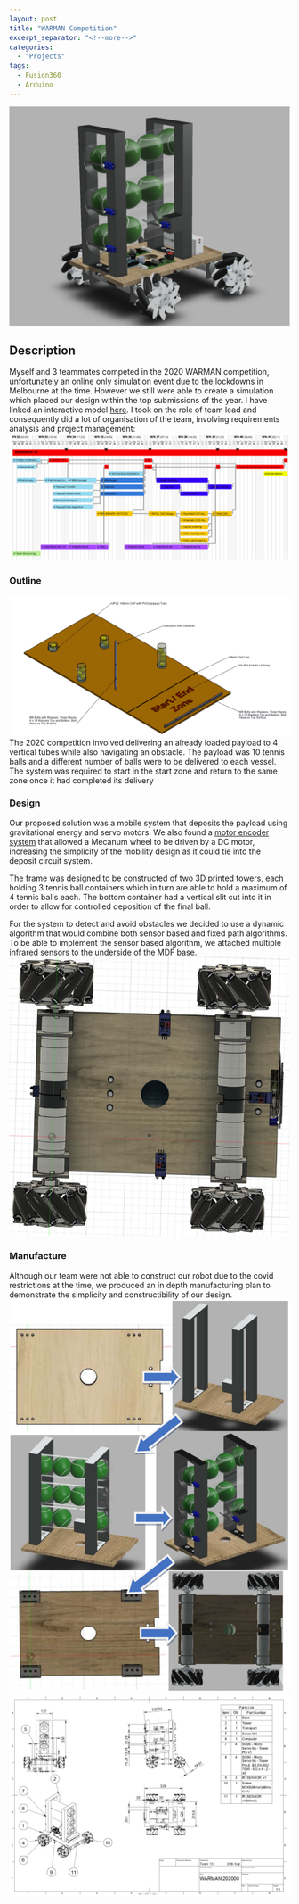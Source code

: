 ```yaml
---
layout: post
title: "WARMAN Competition"
excerpt_separator: "<!--more-->"
categories: 
  - "Projects"
tags:
  - Fusion360
  - Arduino
---
```


![Elevation](/assets/Personal/WARMAN/WARMAN-2.png)
<!--more-->
## Description
Myself and 3 teammates competed in the 2020 WARMAN competition, unfortunately an online only simulation event due to the lockdowns in Melbourne at the time. However we still were able to create a simulation which placed our design within the top submissions of the year. I have linked an interactive model [here]( https://a360.co/36fvWdw).
I took on the role of team lead and consequently did a lot of organisation of the team, involving requirements analysis and project management:
![Elevation](/assets/Personal/WARMAN/WARMAN-4.png)

### Outline
![Elevation](/assets/Personal/WARMAN/WARMAN-1.png)
The 2020 competition involved delivering an already loaded payload to 4 vertical tubes while also navigating an obstacle. The payload was 10 tennis balls and a different number of balls were to be delivered to each vessel. The system was required to start in the start zone and return to the same zone once it had completed its delivery

### Design
Our proposed solution was a mobile system that deposits the payload using gravitational energy and servo motors. We also found a [motor encoder system](https://core-electronics.com.au/makeblock-36mm-encoder-dc-motor-pack.html) that allowed a Mecanum wheel to be driven by a DC motor, increasing the simplicity of the mobility design as it could tie into the deposit circuit system.

The frame was designed to be constructed of two 3D printed towers, each holding 3 tennis ball containers which in turn are able to hold a maximum of 4 tennis balls each. The bottom container had a vertical slit cut into it in order to allow for controlled deposition of the final ball.

For the system to detect and avoid obstacles we decided to use a dynamic algorithm that would combine both sensor based and fixed path algorithms. To be able to implement the sensor based algorithm, we attached multiple infrared sensors to the underside of the MDF base.
![Elevation](/assets/Personal/WARMAN/WARMAN-5.png)

### Manufacture
Although our team were not able to construct our robot due to the covid restrictions at the time, we produced an in depth manufacturing plan to demonstrate the simplicity and constructibility of our design.
![Elevation](/assets/Personal/WARMAN/WARMAN-6.png)
![Elevation](/assets/Personal/WARMAN/WARMAN-3.png)

